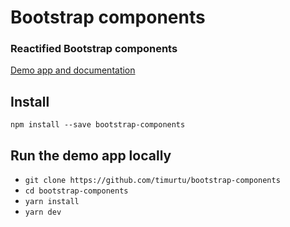 # Bootstrap components

### Reactified Bootstrap components

[Demo app and documentation](https://getreactbootstrap.com/)

## Install
```
npm install --save bootstrap-components
```

## Run the demo app locally
- `git clone https://github.com/timurtu/bootstrap-components`
- `cd bootstrap-components`
- `yarn install`
- `yarn dev`
